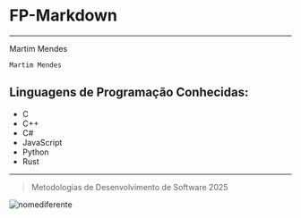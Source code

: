 # FP-Markdown
---
Martim Mendes

`Martim Mendes`

## Linguagens de Programação Conhecidas:

* C
* C++
* C#
* JavaScript
* Python
* Rust

***

> Metodologias de Desenvolvimento de Software 2025

![nomediferente](../img.png)
